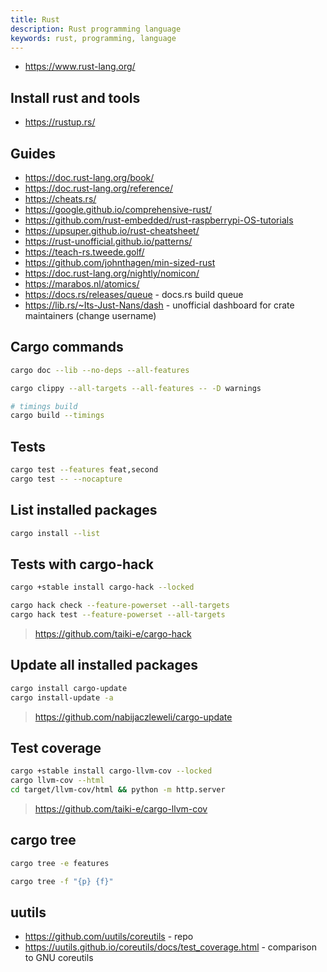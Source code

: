 ```yaml
---
title: Rust
description: Rust programming language
keywords: rust, programming, language
---
```


- <https://www.rust-lang.org/>

## Install rust and tools

- <https://rustup.rs/>

## Guides

- <https://doc.rust-lang.org/book/>
- <https://doc.rust-lang.org/reference/>
- <https://cheats.rs/>
- <https://google.github.io/comprehensive-rust/>
- <https://github.com/rust-embedded/rust-raspberrypi-OS-tutorials>
- <https://upsuper.github.io/rust-cheatsheet/>
- <https://rust-unofficial.github.io/patterns/>
- <https://teach-rs.tweede.golf/>
- <https://github.com/johnthagen/min-sized-rust>
- <https://doc.rust-lang.org/nightly/nomicon/>
- <https://marabos.nl/atomics/>
- <https://docs.rs/releases/queue> - docs.rs build queue
- <https://lib.rs/~Its-Just-Nans/dash> - unofficial dashboard for crate maintainers (change username)

## Cargo commands

```sh
cargo doc --lib --no-deps --all-features

cargo clippy --all-targets --all-features -- -D warnings

# timings build
cargo build --timings
```

## Tests

```sh
cargo test --features feat,second
cargo test -- --nocapture
```

## List installed packages

```sh
cargo install --list
```

## Tests with cargo-hack

```sh
cargo +stable install cargo-hack --locked

cargo hack check --feature-powerset --all-targets
cargo hack test --feature-powerset --all-targets
```

> <https://github.com/taiki-e/cargo-hack>

## Update all installed packages

```sh
cargo install cargo-update
cargo install-update -a
```

> <https://github.com/nabijaczleweli/cargo-update>

## Test coverage

```sh
cargo +stable install cargo-llvm-cov --locked
cargo llvm-cov --html
cd target/llvm-cov/html && python -m http.server
```

> <https://github.com/taiki-e/cargo-llvm-cov>

## cargo tree

```sh
cargo tree -e features

cargo tree -f "{p} {f}"
```

## uutils

- <https://github.com/uutils/coreutils> - repo
- <https://uutils.github.io/coreutils/docs/test_coverage.html> - comparison to GNU coreutils
